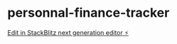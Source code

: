 # personnal-finance-tracker

[Edit in StackBlitz next generation editor ⚡️](https://stackblitz.com/~/github.com/thibmas/personnal-finance-tracker)